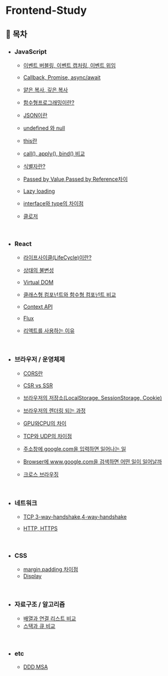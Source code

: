 # Frontend-Study

## 📌 **목차**

- ### **JavaScript**

  - [이벤트 버블링, 이벤트 캡처링, 이벤트 위임](./JavaScript/event%20bubbling%2C%20event%20capturing%2C%20event%20delegation.md)

  - [Callback, Promise, async/await](./JavaScript/Callback%2C%20Promise%2C%20async%2Cawait.md)

  - [얕은 복사, 깊은 복사](./JavaScript/%EC%96%95%EC%9D%80%20%EB%B3%B5%EC%82%AC%2C%20%EA%B9%8A%EC%9D%80%20%EB%B3%B5%EC%82%AC.md)

  - [함수형프로그래밍이란?](./JavaScript/함수형프로그래밍이란.md)

  - [JSON이란](./JavaScript/JSON%EC%9D%B4%EB%9E%80.md)

  - [undefined 와 null](./JavaScript/undefined%20%EC%99%80%20null.md)

  - [this란](./JavaScript/this.md)

  - [call(), apply(), bind() 비교](<./JavaScript/call()%2C%20apply()%2C%20bind()%20비교.md>)
  
  - [식별자란?](./JavaScript/식별자란무엇인가.md)

  - [Passed by Value,Passed by Reference차이](./JavaScript/Passed%20by%20Value,Passed%20by%20Reference.md)
  
  - [Lazy loading](./JavaScript/Lazy%20loading.md)

  - [interface와 type의 차이점](./JavaScript/TypeScript%EC%9D%98%20interface%EC%99%80%20type%EC%9D%98%20%EC%B0%A8%EC%9D%B4%EC%A0%90.md)
  
  - [클로저](./JavaScript/Closure.md)

  <br>

- ### **React**

  - [라이프사이클(LifeCycle)이란?](<./React/라이프사이클(LifeCycle)이란.md>)

  - [상태의 불변성](./React/%EC%83%81%ED%83%9C%EC%9D%98%20%EB%B6%88%EB%B3%80%EC%84%B1.md)

  - [Virtual DOM](./React/Virtual%20DOM.md)

  - [클래스형 컴포넌트와 함수형 컴포넌트 비교](./React/클래스형%20컴포넌트와%20함수형%20컴포넌트.md)

  - [Context API](./React/contextAPI.md)
  
  - [Flux](./React/Flux.md)
  
  - [리액트를 사용하는 이유](./React/리액트를%20사용하는%20이유.md)

<br>

- ### **브라우저 / 운영체제**
  - [CORS란](./%EB%B8%8C%EB%9D%BC%EC%9A%B0%EC%A0%80%2C%20%EC%9A%B4%EC%98%81%EC%B2%B4%EC%A0%9C/CORS%EB%9E%80.md)

  - [CSR vs SSR](./%EB%B8%8C%EB%9D%BC%EC%9A%B0%EC%A0%80%2C%20%EC%9A%B4%EC%98%81%EC%B2%B4%EC%A0%9C/CSR%20vs%20SSR.md)

  - [브라우저의 저장소(LocalStorage, SessionStorage, Cookie)](./%EB%B8%8C%EB%9D%BC%EC%9A%B0%EC%A0%80%2C%20%EC%9A%B4%EC%98%81%EC%B2%B4%EC%A0%9C/%EB%B8%8C%EB%9D%BC%EC%9A%B0%EC%A0%80%EC%9D%98%20%EC%A0%80%EC%9E%A5%EC%86%8C(LocalStorage%2C%20SessionStorage%2C%20Cookie).md)
  
  - [브라우저의 렌더링 되는 과정](./%EB%B8%8C%EB%9D%BC%EC%9A%B0%EC%A0%80%2C%20%EC%9A%B4%EC%98%81%EC%B2%B4%EC%A0%9C/%EB%B8%8C%EB%9D%BC%EC%9A%B0%EC%A0%80%EC%9D%98%20%EB%A0%8C%EB%8D%94%EB%A7%81%20%EB%90%98%EB%8A%94%20%EA%B3%BC%EC%A0%95.md)
  
  - [GPU와CPU의 차이](./%EB%B8%8C%EB%9D%BC%EC%9A%B0%EC%A0%80%2C%20%EC%9A%B4%EC%98%81%EC%B2%B4%EC%A0%9C/GPU%EC%99%80CPU%EC%9D%98%20%EC%B0%A8%EC%9D%B4.md)

  - [TCP와 UDP의 차이점](./%EB%B8%8C%EB%9D%BC%EC%9A%B0%EC%A0%80%2C%20%EC%9A%B4%EC%98%81%EC%B2%B4%EC%A0%9C/TCP%20%EC%99%80%20UDP%20%EC%9D%98%20%EC%B0%A8%EC%9D%B4%EC%A0%90.md)
  
  - [주소창에 google.com을 입력하면 일어나는 일](./%EB%B8%8C%EB%9D%BC%EC%9A%B0%EC%A0%80%2C%20%EC%9A%B4%EC%98%81%EC%B2%B4%EC%A0%9C/주소창에%20google.com을%20입력하면%20일어나는%20일.md)
 
  - [Browser에 www.google.com을 검색하면 어떤 일이 일어날까](./%EB%B8%8C%EB%9D%BC%EC%9A%B0%EC%A0%80%2C%20%EC%9A%B4%EC%98%81%EC%B2%B4%EC%A0%9C/Browser%EC%97%90%20www.google.com%EC%9D%84%20%EA%B2%80%EC%83%89%ED%95%98%EB%A9%B4%20%EC%96%B4%EB%96%A4%20%EC%9D%BC%EC%9D%B4%20%EC%9D%BC%EC%96%B4%EB%82%A0%EA%B9%8C.md)

  - [크로스 브라우징](./%EB%B8%8C%EB%9D%BC%EC%9A%B0%EC%A0%80%2C%20%EC%9A%B4%EC%98%81%EC%B2%B4%EC%A0%9C/Cross%20Browsing.md)
 
  <br>
  
- ### **네트워크**
  - [TCP 3-way-handshake,4-way-handshake](./%EB%84%A4%ED%8A%B8%EC%9B%8C%ED%81%AC%2C%20%EB%B0%B1%EC%97%94%EB%93%9C/3-way-handshake,4-way-handshake.md)
  
  - [HTTP, HTTPS](./%EB%84%A4%ED%8A%B8%EC%9B%8C%ED%81%AC%2C%20%EB%B0%B1%EC%97%94%EB%93%9C/HTTP%2C%20HTTPS.md)

<br>

- ### **CSS**
  - [margin,padding 차이점](./CSS/margin%2Cpadding%20차이점.md)
  - [Display](./CSS/Display.md)

<br>

- ### **자료구조 / 알고리즘**
  - [배열과 연결 리스트 비교](./자료구조%2C%20알고리즘/배열과%20연결%20리스트%20비교.md)
  - [스택과 큐 비교](./자료구조%2C%20알고리즘/스택과%20큐%20비교.md)
  
<br>

- ### **etc**
  - [DDD,MSA](./etc/DDD%2CMSA.md)

